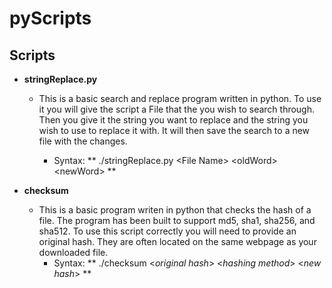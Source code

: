 # pyScripts

## Scripts
- **stringReplace.py**
	- This is a basic search and replace program written in python. To use it you will give the script a File that the you wish to search through. Then you give it the string you want to replace and the string you wish to use to replace it with. It will then save the search to a new file with the changes.

	    - Syntax: ** ./stringReplace.py \<File Name\> \<oldWord\> \<newWord\> **

- **checksum**
    - This is a basic program writen in python that checks the hash of a file. The program has been built to support md5, sha1, sha256, and sha512. To use this script correctly you will need to provide an original hash. They are often located on the same webpage as your downloaded file.
        - Syntax: ** ./checksum \<_original hash_\> \<_hashing method_\> \<_new hash_\> **

